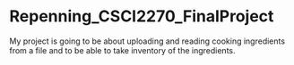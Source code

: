 # Repenning_CSCI2270_FinalProject

My project is going to be about uploading and reading cooking ingredients from a file and to be able to take inventory of the ingredients.
